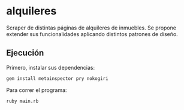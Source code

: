 # alquileres

Scraper de distintas páginas de alquileres de inmuebles. Se propone extender sus funcionalidades aplicando distintos patrones de diseño.

## Ejecución

Primero, instalar sus dependencias:

```bash
gem install metainspector pry nokogiri
```

Para correr el programa:

```bash
ruby main.rb
```
